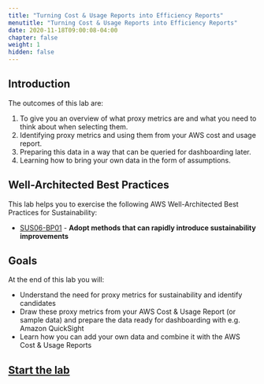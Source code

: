 ```yaml
---
title: "Turning Cost & Usage Reports into Efficiency Reports"
menutitle: "Turning Cost & Usage Reports into Efficiency Reports"
date: 2020-11-18T09:00:08-04:00
chapter: false
weight: 1
hidden: false
---
```


## Introduction

The outcomes of this lab are:
1. To give you an overview of what proxy metrics are and what you need to think about when selecting them.
2. Identifying proxy metrics and using them from your AWS cost and usage report.
3. Preparing this data in a way that can be queried for dashboarding later.
4. Learning how to bring your own data in the form of assumptions.


## Well-Architected Best Practices
This lab helps you to exercise the following AWS Well-Architected Best Practices for Sustainability:

* [SUS06-BP01](https://docs.aws.amazon.com/wellarchitected/latest/sustainability-pillar/sus_sus_dev_a2.html) - **Adopt methods that can rapidly introduce sustainability improvements**

## Goals
At the end of this lab you will:

* Understand the need for proxy metrics for sustainability and identify candidates
* Draw these proxy metrics from your AWS Cost & Usage Report (or sample data) and prepare the data ready for dashboarding with e.g. Amazon QuickSight
* Learn how you can add your own data and combine it with the AWS Cost & Usage Reports

## [Start the lab](https://catalog.us-east-1.prod.workshops.aws/workshops/34f8e4fb-14de-4b10-8dee-d9e2b8db9eb2/en-US/5-process-and-culture/cur-reports-as-efficiency-reports)
